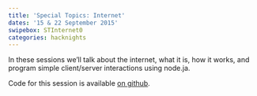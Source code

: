```yaml
---
title: 'Special Topics: Internet'
dates: '15 & 22 September 2015'
swipebox: STInternet0
categories: hacknights
---
```

In these sessions we’ll talk about the internet, what it is, how it works, and program simple client/server interactions using node.ja.

Code for this session is available [on github](https://github.com/hacklabes/HackNights_The_Internet).
